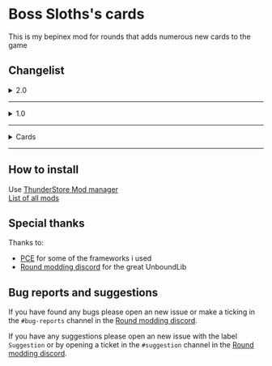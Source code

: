 # Boss Sloths's cards
This is my bepinex mod for rounds that adds numerous new cards to the game

## Changelist
<details>
<summary>2.0</summary>

- v2.1.1
    - Fixed bugs
        - pong not removing on round end
        - wrong color on stat in long fall boots
        - drum magazine not actually applying gravity

- v2.1.0
    - Balancing changes and tweaks
        - A lot of performance improvements
        - Attract has -50 recoil and -50 knockback instead 25 for both
        - Boing has +25 recoil
        - Bolt action bullets are red
        - Bulletproof has -15% attack speed
        - Compacted shot no longer gives ammo and instead gives more projectiles
        - Drum magazine has been fully changed
        - Elite sneakers gives jump height
        - Fire hydrant forces you to empty the entire clip
        - Foldable stock does 20% damage instead of 30%
        - Futuristic stock does 40% damage instead of 50% and has less reload time
        - Hazmat suit no longer automatically blocks bullet
        - Higher caliber has +30% damage instead of +25% and less movement speed
        - Le monk has +15% damage resistance instead of +20%
        - Long fall boots gives increased gravity
        - Quadratics has +10% bullet speed, -10% bullet gravity and -20% damage and will no longer plummet up in some cases
        - Repel has +50 recoil and +50 knockback instead 25 for both
        - Rolling thunder spawns red bullets
        - Sluggish rounds does +10 bounces instead of +15
        - Snap effect gives +10% health
        - Splitting rounds has -15% attack speed
        - Spread the love gives you +5 projectiles instead of +5 ammo
        - This way up gives +15% damage
        - Whale gives -50% movement speed instead of -60%
        - Wooden gives +0.2s reload time instead of +0.1s
    - New effect added for
        - Alpha
        - Omega
        - Sleight of hand
        - Morning coffee
        - Flatpack munitions
        - Pong
        - Rocket jump
        - Sloth
        - Eagle
  

- v2.0.1
    - Fixed pong double art and sometimes not spawning
  

- v2.0.0
    - 40 new cards
        - Alpha
        - Attract
        - Boing
        - BoltAction
        - BulletProofBullets
        - CompactedShot
        - DrumMagazine
        - Eagle
        - EliteSneakers
        - FireHydrant
        - FlatpackMunitions
        - FoldableStock
        - FuturisticStock
        - GetOverHere
        - HazmatSuit
        - HigherCaliber
        - LeMonk
        - LongFallBoots
        - MorningCoffee
        - Omega
        - OverclockedFlywheels
        - Pong
        - Quadratics
        - RecyclingDay
        - Repel
        - RocketJump
        - RollingThunder
        - SawbladeBullets
        - SecondGun
        - SleightOfHand
        - Sloth
        - SluggishRounds
        - SpinningDeath
        - SplittingRounds
        - SpreadTheLove
        - SquiresArmor
        - ThisWayUp
        - UnderDog
        - Whale
        - WoodenStock
    - Many bugfixes and changes
</details>

---
<details>
<summary>1.0</summary>

- v1.1.1
    - New dependency ModdingUtils


- v1.1.0
    - New cards
        - No thanks
        - Give me another
        - Hit me baby one more time
        - Snap effect
        - Knights armor
        - Kings armor
        - Thorns
    - Hotfixes/Changes
        - Added back larcenist
        - Sneeze buffed
        - Fixed copycat and random confringo
    - Fancy text on "random" cards
    - Credits menu


- v1.0.3
    - Removed larcenist for now


- v1.0.2
    - Bugfixes
        - Fixed larcenist and copycat could grab cards from previous round(Thanks Pykess for reporting this)
        - Fixed larcenist removing effects of some cards


- v1.0.1
    - Bugfixes
        - Fixed random confringo with deathmatch(Thanks TimeToGrind for reporting this)
        - Fixed Copycat and Larcenist with deathmatch


- v1.0.0
    - New cards
        - Mom get the camera
        - Random confringo
        - Larcenist
        - Copycat

    - Changes and bugfixes
        - Sneeze bullets no longer collide

---
- v0.1.0 First ThunderStore release
- v0.1.1 Splitted BSM to BSC and BST
- v0.1.2 Fixed bug where custom cards where not loaded
- v0.1.3 Fixed double jump
- v0.1.4 New dependency CardchoiceSpawnUniqueCardPatch

</details>

---
<details>
<summary>Cards</summary>

## Cards

---
### Copycat
Common card

Copy a random valid card from a random enemy

---
### Double jump
Common card  

Gives you the ability to double jump

---
### Give me another
Common card

Clone a random valid card you have

---
### Hit me baby one more time
Common card

Every second you take 10% damage, but when you get below 30% health you get all damage this card had done back(since last heal)

---
### Kings armor
Rare card

Gives you a set of regenerating kings armor to protect you from damage

---
### Knights armor
Uncommon card

Gives you a set of regenerating knight armor to protect you from damage

---
### Larcenist
Uncommon card

Steal the most recent valid card of a random enemy

---
### Mom get the camera
Common card

Do a 360 every 2s to get a boost

---
### No thanks
Uncommon card

Replace your most recent card with a random card

---
### Random confringo
Common card

Randomly explodes a part of the map every round after 5s

---
### Snap effect
Rare card

Randomly explodes a part of the map every 7s

---
### Sneeze
Rare card  

Makes you sneeze your bullet

---
### Thorns
Uncommon card

The enemy that hits you takes 20% of damage done to you

---
### Yang
Uncommon card  

Ups block stats

---
### Yeetus
Common card  

Gives some gun knockback

---
### Yin
Uncommon card  

Ups gun stats

---
### YingYang
Rare card  

Ups most stats  

---
##This list has not yet been updated

</details>

---
## How to install
Use [ThunderStore Mod manager](https://rounds.thunderstore.io/package/BossSloth/BSC/)  
[List of all mods](https://rounds.thunderstore.io/)

## Special thanks
Thanks to:
- [PCE](https://github.com/pdcook/PCE) for some of the frameworks i used 
- [Round modding discord](https://discord.gg/zUtsjXWeWk) for the great UnboundLib

## Bug reports and suggestions
If you have found any bugs please open an new issue or make a ticking in the `#bug-reports` channel in the [Round modding discord](https://discord.gg/zUtsjXWeWk).  
  
If you have any suggestions please open an new issue with the label `Suggestion` or by opening a ticket in the `#suggestion` channel in the [Round modding discord](https://discord.gg/zUtsjXWeWk).

